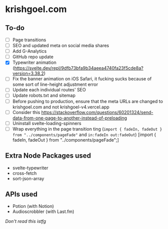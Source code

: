 # krishgoel.com

## To-do
- [ ] Page transitions
- [ ] SEO and updated meta on social media shares
- [ ] Add G-Analytics
- [ ] GitHub repo update
- [x] Typewriter animation (https://svelte.dev/repl/9dfb73bfa9b34aeea4740fa23f5cde8a?version=3.38.2)
- [ ] Fix the banner animation on iOS Safari, it fucking sucks because of some sort of line-height adjustment error
- [ ] Update each individual routes' SEO
- [ ] Update robots.txt and sitemap
- [ ] Before pushing to production, ensure that the meta URLs are changed to krishgoel.com and not krishgoel-v4.vercel.app 
- [ ] Consider this https://stackoverflow.com/questions/60201324/send-data-from-one-page-to-another-instead-of-preloading
- [ ] Uninstall svelte-loading-spinners
- [ ] Wrap everything in the page transition ting (```import { fadeIn, fadeOut } from "../components/pageFade"``` and ```in:fadeIn out:fadeOut```) [import { fadeIn, fadeOut } from "../components/pageFade";]

## Extra Node Packages used
- svelte-typewriter
- cross-fetch
- sort-json-array

## APIs used
- Potion (with Notion)
- Audioscrobbler (with Last.fm)

_Don't read this istfg_